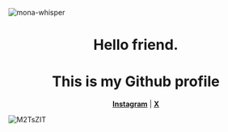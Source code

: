 ![mona-whisper](https://24.media.tumblr.com/4a56318ae5fbe63f5beda9820af7162a/tumblr_mpjmx9yyei1rit6tdo1_500.gif)

<h1 align="center">Hello friend. </h1>
<h1 align="center">This is my Github profile </h1> 


<p align="center">   <strong><a href="https://www.instagram.com/_serval._/">Instagram</a></strong> | <strong><a href="https://twitter.com/diwa_04">X</a></strong>

![M2TsZIT](https://user-images.githubusercontent.com/64751167/91557308-e1509980-e951-11ea-9b57-695796bd82cf.gif)
</p> 
</br>
</br>
</br>

